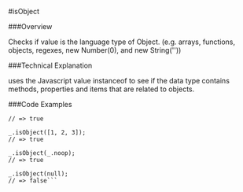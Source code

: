 #isObject

###Overview

Checks if value is the language type of Object. (e.g. arrays, functions, objects, regexes, new Number(0), and new String(''))

###Technical Explanation

uses the Javascript value instanceof to see if the data type contains methods, properties and items that are related to objects.


###Code Examples

```_.isObject({});
// => true
 
_.isObject([1, 2, 3]);
// => true
 
_.isObject(_.noop);
// => true
 
_.isObject(null);
// => false```


